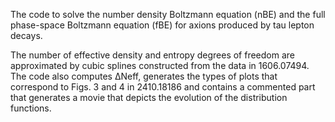 The code to solve the number density Boltzmann equation (nBE) and the full phase-space Boltzmann equation (fBE) for axions produced by tau lepton decays. 

The number of effective density and entropy degrees of freedom are approximated by cubic splines constructed from the data in 1606.07494. The code also computes ∆Neff, generates the types of plots that correspond to Figs. 3 and 4 in 2410.18186 and contains a commented part that generates a movie that depicts the evolution of the distribution functions. 
